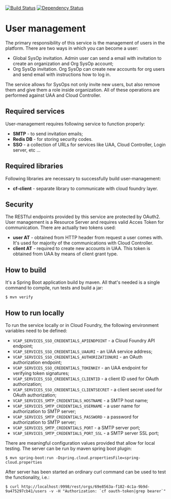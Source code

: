 [![Build Status](https://travis-ci.org/trustedanalytics/user-management.svg?branch=master)](https://travis-ci.org/trustedanalytics/user-management)
[![Dependency Status](https://www.versioneye.com/user/projects/57234e69ba37ce0031fc189b/badge.svg?style=flat)](https://www.versioneye.com/user/projects/57234e69ba37ce0031fc189b)

User management
==========

The primary responsibility of this service is the management of users in the platform. There are two ways in which you can become a user:

* Global SysOp invitation. Admin user can send a email with invitation to create an organization and Org SysOp account;
* Org SysOp invitation. Org SysOp can create new accounts for org users and send email with instructions how to log in.

The service allows for SysOps not only invite new users, but also remove them and give them a role inside organization.
All of these operations are performed against UAA and Cloud Controller.

Required services
-----------------
User-management requires following service to function properly:

* **SMTP** - to send invitation emails;
* **Redis DB** - for storing security codes.
* **SSO** - a collection of URLs for services like UAA, Cloud Controller, Login server, etc ...

Required libraries
-----------------
Following libraries are necessary to successfully build user-management:

* **cf-client** - separate library to communicate with cloud foundry layer.

Security
--------
The RESTful endpoints provided by this service are protected by OAuth2. User management is a Resource Server and requires valid Acces Token for communication.
There are actually two tokens used:

* **user AT** - obtained from HTTP header from request a user comes with. It's used for majority of the communications with Cloud Controller.
* **client AT** - required to create new accounts in UAA. This token is obtained from UAA by means of client grant type.

How to build
------------
It's a Spring Boot application build by maven. All that's needed is a single command to compile, run tests and build a jar:

```
$ mvn verify
```

How to run locally
------------------
To run the service locally or in Cloud Foundry, the following environment variables need to be defined:

* `VCAP_SERVICES_SSO_CREDENTIALS_APIENDPOINT` - a Cloud Foundry API endpoint;
* `VCAP_SERVICES_SSO_CREDENTIALS_UAAURI` - an UAA service address;
* `VCAP_SERVICES_SSO_CREDENTIALS_AUTHORIZATIONURI` - an OAuth authorization endpoint;
* `VCAP_SERVICES_SSO_CREDENTIALS_TOKENKEY` - an UAA endpoint for verifying token signatures;
* `VCAP_SERVICES_SSO_CREDENTIALS_CLIENTID` - a client ID used for OAuth authorization;
* `VCAP_SERVICES_SSO_CREDENTIALS_CLIENTSECRET` - a client secret used for OAuth authorization;
* `VCAP_SERVICES_SMTP_CREDENTIALS_HOSTNAME` - a SMTP host name;
* `VCAP_SERVICES_SMTP_CREDENTIALS_USERNAME` - a user name for authorization to SMTP server;
* `VCAP_SERVICES_SMTP_CREDENTIALS_PASSWORD` - a password for authorization to SMTP server;
* `VCAP_SERVICES_SMTP_CREDENTIALS_PORT` - a SMTP server port;
* `VCAP_SERVICES_SMTP_CREDENTIALS_PORT_SSL` - a SMTP server SSL port;

There are meaningful configuration values provided that allow for local testing. The server can be run by maven spring boot plugin:

```
$ mvn spring-boot:run -Dspring.cloud.propertiesFile=spring-cloud.properties
```

After server has been started an ordinary curl command can be used to test the functionality, i.e.:

```
$ curl http://localhost:9998/rest/orgs/69e8563a-f182-4c1a-9b9d-9a475297cb41/users -v -H "Authorization: `cf oauth-token|grep bearer`"
```
